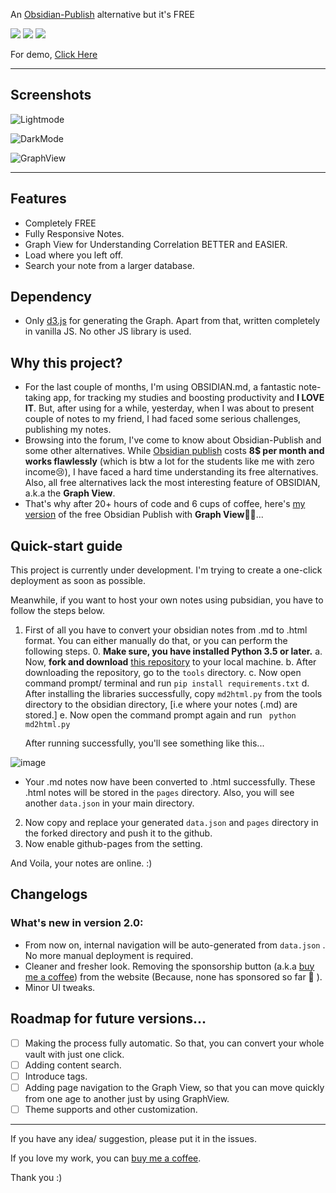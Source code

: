 An [Obsidian-Publish](https://obsidian.md/publish) alternative but it's FREE

![](https://img.shields.io/badge/Initial%20Build-Success-brightgreen) ![](https://img.shields.io/badge/Final%20Release-Work%20in%20Progress-yellowgreen) ![](https://img.shields.io/badge/Demo-Active-brightgreen)

For demo, [Click Here](https://yoursamlan.github.io/pubsidian)

---
## Screenshots

![Lightmode](https://user-images.githubusercontent.com/33586885/127748655-8621a2cd-ee11-4834-8431-98ae413543a2.png)

![DarkMode](https://user-images.githubusercontent.com/33586885/127748617-77223cdf-d3d2-43db-aaa7-618e824d1c22.png)

![GraphView](https://user-images.githubusercontent.com/33586885/127748717-7c65dd5e-5ced-4d41-96dc-e9b10c0d4975.png)

---

## Features
- Completely FREE
- Fully Responsive Notes.
- Graph View for Understanding Correlation BETTER and EASIER.
- Load where you left off.
- Search your note from a larger database.

## Dependency
- Only [d3.js](https://d3js.org) for generating the Graph. Apart from that, written completely in vanilla JS. No other JS library is used.

## Why this project?
- For the last couple of months, I'm using OBSIDIAN.md, a fantastic note-taking app, for tracking my studies and boosting productivity and **I LOVE IT**. But, after using for a while, yesterday, when I was about to present couple of notes to my friend, I had faced some serious challenges, publishing my notes.
- Browsing into the forum, I've come to know about Obsidian-Publish and some other alternatives. While [Obsidian publish](https://obsidian.md/publish) costs **8$ per month and works flawlessly** (which is btw a lot for the students like me with zero income😢), I have faced a hard time understanding its free alternatives. Also, all free alternatives lack the most interesting feature of OBSIDIAN, a.k.a the **Graph View**.
- That's why after 20+ hours of code and 6 cups of coffee, here's [my version](https://yoursamlan.github.io/pubsidian) of the free Obsidian Publish with **Graph View**🥳🥳...

## Quick-start guide
This project is currently under development. I'm trying to create a one-click deployment as soon as possible.

Meanwhile, if you want to host your own notes using pubsidian, you have to follow the steps below.
1. First of all you have to convert your obsidian notes from .md to .html format. You can either manually do that, or you can perform the following steps.
    0.  **Make sure, you have installed Python 3.5 or later.**
    a.  Now, **fork and download** [this repository](https://github.com/yoursamlan/pubsidian) to your local machine.
    b. After downloading the repository, go to the ```tools``` directory.
    c. Now open command prompt/ terminal and run
        ``` pip install requirements.txt ```
    d. After installing the libraries successfully, copy ```md2html.py``` from the tools directory to the obsidian directory, [i.e where your notes (.md) are stored.]
    e. Now open the command prompt again and run
    ``` python md2html.py```
    
    After running successfully, you'll see something like this...
    
![image](https://user-images.githubusercontent.com/33586885/128258717-dfb04e85-2ea0-478c-bbc9-8f002865f8b4.png?width=400px)

- Your .md notes now have been converted to .html successfully. These .html notes will be stored in the ```pages``` directory. Also, you will see another ```data.json``` in your main directory.
    
2. Now copy and replace your generated ```data.json``` and ```pages``` directory in the forked directory and push it to the github.
3. Now enable github-pages from the setting.

And Voila, your notes are online. :)

## Changelogs
### What's new in version 2.0:
- From now on, internal navigation will be auto-generated from ```data.json``` . No more manual deployment is required.  
- Cleaner and fresher look. Removing the sponsorship button (a.k.a [buy me a coffee](https://www.buymeacoffee.com/yoursamlan)) from the website (Because, none has sponsored so far 🥺 ).
- Minor UI tweaks.

## Roadmap for future versions...
- [ ] Making the process fully automatic. So that, you can convert your whole vault with just one click.
- [ ] Adding content search.
- [ ] Introduce tags.
- [ ] Adding page navigation to the Graph View, so that you can move quickly from one age to another just by using GraphView.
- [ ] Theme supports and other customization.

---

If you have any idea/ suggestion, please put it in the issues.

If you love my work, you can [buy me a coffee](https://www.buymeacoffee.com/yoursamlan).

Thank you :)
